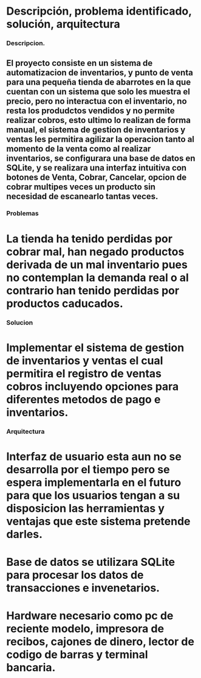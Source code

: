 # Descripción, problema identificado, solución, arquitectura

### Descripcion.

## El proyecto consiste en un sistema de automatizacion de inventarios, y punto de venta para una pequeña tienda de abarrotes en la que cuentan con un sistema que solo les muestra el precio, pero no interactua con el inventario, no resta los produdctos vendidos y no permite realizar cobros, esto ultimo lo realizan de forma manual, el sistema de gestion de inventarios y ventas les permitira agilizar la operacion tanto al momento de la venta como al realizar inventarios, se configurara una base de datos en SQLite, y se realizara una interfaz intuitiva con botones de Venta, Cobrar, Cancelar, opcion de cobrar multipes veces un producto sin necesidad de escanearlo tantas veces.

### Problemas

# La tienda ha tenido perdidas por cobrar mal, han negado productos derivada de un mal inventario pues no contemplan la demanda real o al contrario han tenido perdidas por productos caducados.

### Solucion

# Implementar el sistema de gestion de inventarios y ventas el cual permitira el registro de ventas cobros incluyendo opciones para diferentes metodos de pago e inventarios.

### Arquitectura

# Interfaz de usuario esta aun no se desarrolla por el tiempo pero se espera implementarla en el futuro para que los usuarios tengan a su disposicion las herramientas y ventajas que este sistema pretende darles.

# Base de datos se utilizara SQLite para procesar los datos de transacciones e invenetarios.

# Hardware necesario como pc de reciente modelo, impresora de recibos, cajones de dinero, lector de codigo de barras y terminal bancaria.


